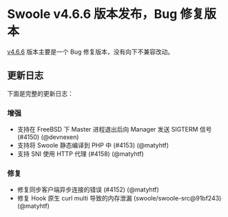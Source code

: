 # Swoole v4.6.6 版本发布，Bug 修复版本

[v4.6.6](https://github.com/swoole/swoole-src/releases/tag/v4.6.6) 版本主要是一个 Bug 修复版本，没有向下不兼容改动。

## 更新日志

下面是完整的更新日志：

### 增强

- 支持在 FreeBSD 下 Master 进程退出后向 Manager 发送 SIGTERM 信号 (#4150) (@devnexen)
- 支持将 Swoole 静态编译到 PHP 中 (#4153) (@matyhtf)
- 支持 SNI 使用 HTTP 代理  (#4158) (@matyhtf)

### 修复

- 修复同步客户端异步连接的错误 (#4152) (@matyhtf)
- 修复 Hook 原生 curl multi 导致的内存泄漏 (swoole/swoole-src@91bf243) (@matyhtf)

